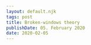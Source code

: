 ```yaml
---
layout: default.njk
tags: post
title: Broken-windows theory
publishDate: 05. February 2020
date: 2020-02-05
---
```

